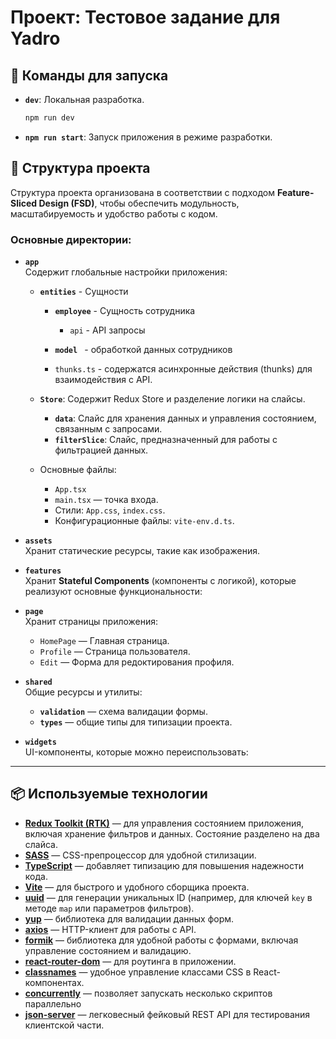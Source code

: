 # Проект: Тестовое задание для Yadro

## 🚀 Команды для запуска

- **`dev`**: Локальная разработка.
  ```bash
  npm run dev
  ```
- **`npm run start`**: Запуск приложения в режиме разработки.

## 📂 Структура проекта

Структура проекта организована в соответствии с подходом **Feature-Sliced Design (FSD)**, чтобы обеспечить модульность, масштабируемость и удобство работы с кодом.

### Основные директории:

- **`app`**  
  Содержит глобальные настройки приложения:
  - **`entities`** - Сущности 
    - **`employee`** - Сущность сотрудника
      - `api` - API запросы

    - **`model `** - обработкой данных сотрудников
     - `thunks.ts` - содержатся асинхронные действия (thunks) для взаимодействия с API. 

  - **`Store`**: Содержит Redux Store и разделение логики на слайсы.
    -  **`data`**: Слайс для хранения данных и управления состоянием, связанным с запросами.
    -  **`filterSlice`**: Слайс, предназначенный для работы с фильтрацией данных. 

  - Основные файлы:
    - `App.tsx`
    - `main.tsx` — точка входа.
    - Стили: `App.css`, `index.css`.
    - Конфигурационные файлы: `vite-env.d.ts`.

- **`assets`**  
  Хранит статические ресурсы, такие как изображения.

- **`features`**  
  Хранит **Stateful Components** (компоненты с логикой), которые реализуют основные функциональности:

- **`page`**  
  Хранит страницы приложения:

  - `HomePage` — Главная страница.
  - `Profile` — Страница пользователя.
  - `Edit` — Форма для редоктирования профиля.

- **`shared`**  
  Общие ресурсы и утилиты:

  - **`validation`** — схема валидации формы.
  - **`types`** — общие типы для типизации проекта.

- **`widgets`**  
  UI-компоненты, которые можно переиспользовать:

---

## 📦 Используемые технологии

- **[Redux Toolkit (RTK)](https://redux-toolkit.js.org/)** — для управления состоянием приложения, включая хранение фильтров и данных. Состояние разделено на два слайса.
- **[SASS](https://sass-lang.com/)** — CSS-препроцессор для удобной стилизации.
- **[TypeScript](https://www.typescriptlang.org/)** — добавляет типизацию для повышения надежности кода.
- **[Vite](https://vitejs.dev/)** — для быстрого и удобного сборщика проекта.
- **[uuid](https://github.com/uuidjs/uuid)** — для генерации уникальных ID (например, для ключей `key` в методе `map` или параметров фильтров).
- **[yup](https://github.com/jquense/yup)** — библиотека для валидации данных форм.
- **[axios](https://axios-http.com/)** — HTTP-клиент для работы с API.
- **[formik](https://formik.org/)** —  библиотека для удобной работы с формами, включая управление состоянием и валидацию.
- **[react-router-dom](https://reactrouter.com/)** — для роутинга в приложении.
- **[classnames](https://github.com/JedWatson/classnames)** — удобное управление классами CSS в React-компонентах.
- **[concurrently](https://www.npmjs.com/package/concurrently)** —  позволяет запускать несколько скриптов параллельно 
- **[json-server](https://github.com/typicode/json-server)** — легковесный фейковый REST API для тестирования клиентской части.

